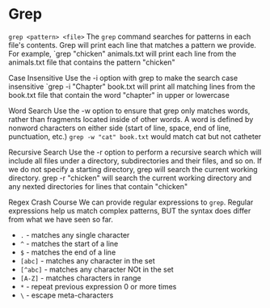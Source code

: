 # Grep
`grep <pattern> <file>`
The `grep` command searches for patterns in each file's contents. Grep will print each line that matches a pattern we provide.
For example, `grep "chicken" animals.txt will print each line from the animals.txt file that contains the pattern "chicken"

Case Insensitive
Use the -i option with grep to make the search case insensitive
`grep -i "Chapter" book.txt will print all matching lines from the book.txt file that contain the word "chapter" in upper or lowercase

Word Search
Use the -w option to ensure that grep only matches words, rather than fragments located inside of other words. A word is defined by nonword characters on either side (start of line, space, end of line, punctuation, etc.)
`grep -w "cat" book.txt` would match cat but not catheter

Recursive Search
Use the -r option to perform a recursive search which will include all files under a directory, subdirectories and their files, and so on.
If we do not specify a starting directory, grep will search the current working directory.
grep -r "chicken" will search the current working directory and any nexted directories for lines that contain "chicken"

Regex Crash Course
We can provide regular expressions to `grep`. Regular expressions help us match complex patterns, BUT the syntax does differ from what we have seen so far.
- `.` - matches any single character
- `^` - matches the start of a line
- `$` - matches the end of a line
- `[abc]` - matches any character in the set
- `[^abc]` - matches any character NOt in the set
- `[A-Z]` - matches characters in range
- `*` - repeat previous expression 0 or more times
- `\` - escape meta-characters


